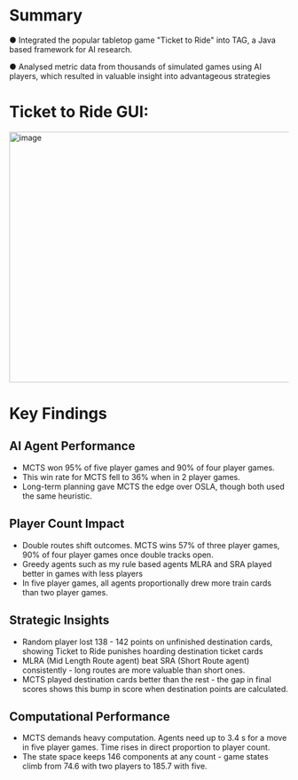 # Summary
● Integrated the popular tabletop game "Ticket to Ride" into TAG, a Java based framework for AI
research.

● Analysed metric data from thousands of simulated games using AI players, which resulted in
valuable insight into advantageous strategies

# Ticket to Ride GUI:

<img width="635" height="452" alt="image" src="https://github.com/user-attachments/assets/13fdc197-aa41-4f25-8ffc-d4757293e3d8" />


# Key Findings

## AI Agent Performance
 - MCTS won 95% of five player games and 90% of four player games.
 - This win rate for MCTS fell to 36% when in 2 player games.
 - Long-term planning gave MCTS the edge over OSLA, though both used the same heuristic.


## Player Count Impact
- Double routes shift outcomes. MCTS wins 57% of three player games, 90% of four player games once double tracks open.
- Greedy agents such as my rule based agents MLRA and SRA played better in games with less players
- In five player games, all agents proportionally drew more train cards than two player games.


## Strategic Insights
- Random player lost 138 - 142 points on unfinished destination cards, showing Ticket to Ride punishes hoarding destination ticket cards
- MLRA (Mid Length Route agent) beat SRA (Short Route agent) consistently - long routes are more valuable than short ones.
- MCTS played destination cards better than the rest - the gap in final scores shows this bump in score when destination points are calculated.


## Computational Performance
- MCTS demands heavy computation. Agents need up to 3.4 s for a move in five player games. Time rises in direct proportion to player count.
-  The state space keeps 146 components at any count - game states climb from 74.6 with two players to 185.7 with five.

